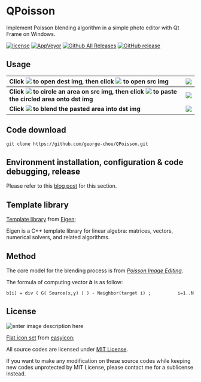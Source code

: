 # QPoisson

Implement Poisson blending algorithm in a simple photo editor with Qt Frame on Windows.

[![license](https://img.shields.io/github/license/george-chou/QPoisson.svg)](https://github.com/george-chou/QPoisson/blob/master/LICENSE)
[![AppVeyor](https://img.shields.io/appveyor/ci/george-chou/QPoisson.svg)](https://ci.appveyor.com/project/george-chou/QPoisson)
[![Github All Releases](https://img.shields.io/github/downloads/george-chou/QPoisson/total.svg)](https://github.com/george-chou/QPoisson/releases)
[![GitHub release](https://img.shields.io/github/release/george-chou/QPoisson.svg)](https://github.com/george-chou/QPoisson/releases/latest)

## Usage

| Click <img src='https://picrepo.netlify.app/QPoisson/file_32px_572850_easyicon.net.ico' /> to open dest img, then click <img src='https://picrepo.netlify.app/QPoisson/windows_32px_573226_easyicon.net.ico' /> to open src img                                                     | <img src="https://picrepo.netlify.app/QPoisson/qps.PNG"/> |
| :---------------------------------------------------------------------------------------------------------------------------------------------------------------------------------------------------------------------------------------------------------------------------------- | :-------------------------------------------------------: |
| <b>Click <img src='https://picrepo.netlify.app/QPoisson/polygon_32px_1169471_easyicon.net.ico' /> to circle an area on src img, then click <img src='https://picrepo.netlify.app/QPoisson/file_transfer_32px_572861_easyicon.net.ico' /> to paste the circled area onto dst img</b> | <img src="https://picrepo.netlify.app/QPoisson/qpt.PNG"/> |
| <b>Click <img src='https://picrepo.netlify.app/QPoisson/match_width_and_height_32px_572964_easyicon.net.ico' /> to blend the pasted area into dst img</b>                                                                                                                           | <img src="https://picrepo.netlify.app/QPoisson/qpo.PNG"/> |

## Code download
```
git clone https://github.com/george-chou/QPoisson.git
```

## Environment installation, configuration & code debugging, release
Please refer to this [blog post](https://www.cnblogs.com/georgechou/p/17017063.html) for this section.

## Template library ##

[Template library](https://github.com/george-chou/QPoisson/tree/master/QPoisson/Eigen) from [Eigen](http://eigen.tuxfamily.org);

Eigen is a C++ template library for linear algebra: matrices, vectors, numerical solvers, and related algorithms.

## Method ##

The core model for the blending process is from [_Poisson Image Editing_](http://www.cs.jhu.edu/~misha/Fall07/Papers/Perez03.pdf).

The formula of computing vector <b><i>b</i></b> is as follow:
```
b[i] = div ( G( Source(x,y) ) ) - Neighbor(target i) ;          i=1..N
```

## License ##

![enter image description here](https://www.gnu.org/software/mit-scheme/lambda.png)

[Flat icon set](https://github.com/george-chou/QPoisson/tree/master/QPoisson/Resources) from [easyicon](https://www.easyicon.cc);

All source codes are licensed under [MIT License](https://opensource.org/licenses/MIT).

If you want to make any modification on these source codes while keeping new codes unprotected by MIT License, please contact me for a sublicense instead.
